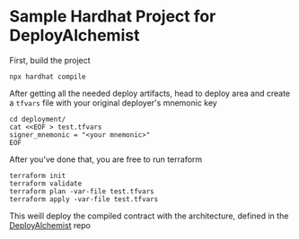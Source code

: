 # Sample Hardhat Project for DeployAlchemist

First, build the project

``` shell
npx hardhat compile
```

After getting all the needed deploy artifacts, head to deploy area and create a `tfvars` file with your original deployer's mnemonic key

``` shell
cd deployment/
cat <<EOF > test.tfvars
signer_mnemonic = "<your mnemonic>"
EOF
```

After you've done that, you are free to run terraform

``` shell
terraform init
terraform validate
terraform plan -var-file test.tfvars
terraform apply -var-file test.tfvars
```

This weill deploy the compiled contract with the architecture, defined in the [DeployAlchemist](https://github.com/ipsavitsky/DeployAlchemist) repo
